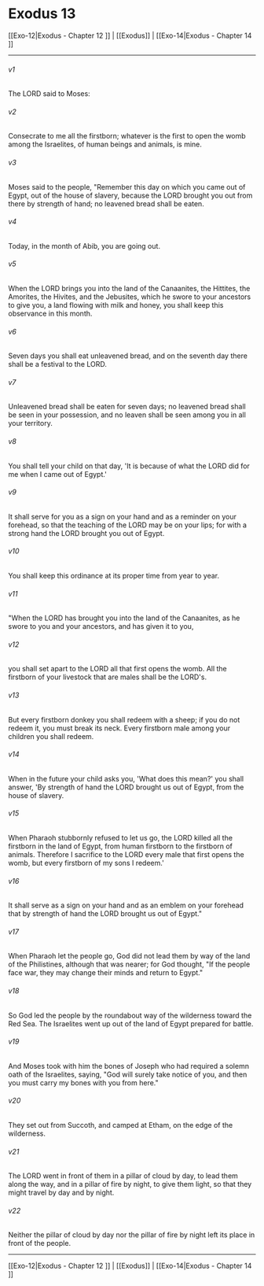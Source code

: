 # Exodus 13

[[Exo-12|Exodus - Chapter 12 ]] | [[Exodus]] | [[Exo-14|Exodus - Chapter 14 ]]
***

###### v1
The LORD said to Moses:
###### v2
Consecrate to me all the firstborn; whatever is the first to open the womb among the Israelites, of human beings and animals, is mine.
###### v3
Moses said to the people, "Remember this day on which you came out of Egypt, out of the house of slavery, because the LORD brought you out from there by strength of hand; no leavened bread shall be eaten.
###### v4
Today, in the month of Abib, you are going out.
###### v5
When the LORD brings you into the land of the Canaanites, the Hittites, the Amorites, the Hivites, and the Jebusites, which he swore to your ancestors to give you, a land flowing with milk and honey, you shall keep this observance in this month.
###### v6
Seven days you shall eat unleavened bread, and on the seventh day there shall be a festival to the LORD.
###### v7
Unleavened bread shall be eaten for seven days; no leavened bread shall be seen in your possession, and no leaven shall be seen among you in all your territory.
###### v8
You shall tell your child on that day, 'It is because of what the LORD did for me when I came out of Egypt.'
###### v9
It shall serve for you as a sign on your hand and as a reminder on your forehead, so that the teaching of the LORD may be on your lips; for with a strong hand the LORD brought you out of Egypt.
###### v10
You shall keep this ordinance at its proper time from year to year.
###### v11
"When the LORD has brought you into the land of the Canaanites, as he swore to you and your ancestors, and has given it to you,
###### v12
you shall set apart to the LORD all that first opens the womb. All the firstborn of your livestock that are males shall be the LORD's.
###### v13
But every firstborn donkey you shall redeem with a sheep; if you do not redeem it, you must break its neck. Every firstborn male among your children you shall redeem.
###### v14
When in the future your child asks you, 'What does this mean?' you shall answer, 'By strength of hand the LORD brought us out of Egypt, from the house of slavery.
###### v15
When Pharaoh stubbornly refused to let us go, the LORD killed all the firstborn in the land of Egypt, from human firstborn to the firstborn of animals. Therefore I sacrifice to the LORD every male that first opens the womb, but every firstborn of my sons I redeem.'
###### v16
It shall serve as a sign on your hand and as an emblem on your forehead that by strength of hand the LORD brought us out of Egypt."
###### v17
When Pharaoh let the people go, God did not lead them by way of the land of the Philistines, although that was nearer; for God thought, "If the people face war, they may change their minds and return to Egypt."
###### v18
So God led the people by the roundabout way of the wilderness toward the Red Sea. The Israelites went up out of the land of Egypt prepared for battle.
###### v19
And Moses took with him the bones of Joseph who had required a solemn oath of the Israelites, saying, "God will surely take notice of you, and then you must carry my bones with you from here."
###### v20
They set out from Succoth, and camped at Etham, on the edge of the wilderness.
###### v21
The LORD went in front of them in a pillar of cloud by day, to lead them along the way, and in a pillar of fire by night, to give them light, so that they might travel by day and by night.
###### v22
Neither the pillar of cloud by day nor the pillar of fire by night left its place in front of the people.

***

[[Exo-12|Exodus - Chapter 12 ]] | [[Exodus]] | [[Exo-14|Exodus - Chapter 14 ]]
